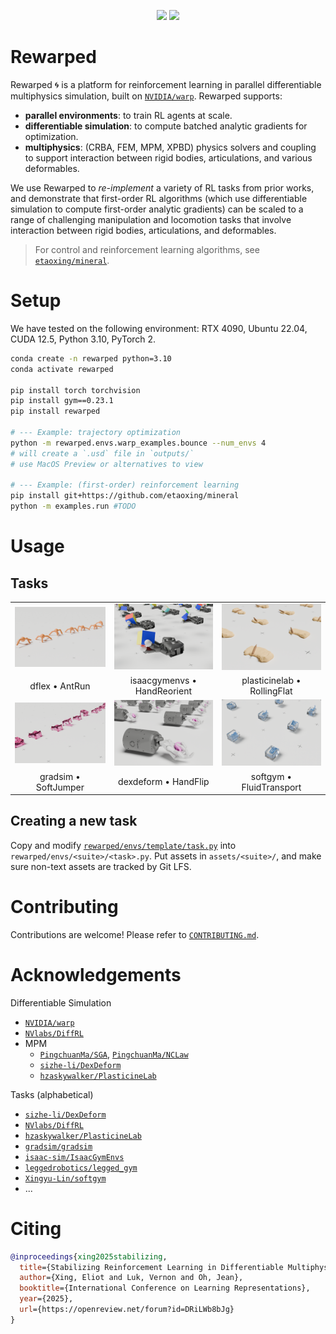 <p align="center">
    <a href= "https://pypi.org/project/rewarped/">
    <img src="https://img.shields.io/pypi/v/rewarped" /></a>
    <a href= "https://arxiv.org/abs/2412.12089">
    <img src="https://img.shields.io/badge/arxiv-2412.12089-b31b1b" /></a>
</p>

# Rewarped

Rewarped 🌀 is a platform for reinforcement learning in parallel differentiable multiphysics simulation, built on [`NVIDIA/warp`](https://github.com/NVIDIA/warp). Rewarped supports:

- **parallel environments**: to train RL agents at scale.
- **differentiable simulation**: to compute batched analytic gradients for optimization.
- **multiphysics**: (CRBA, FEM, MPM, XPBD) physics solvers and coupling to support interaction between rigid bodies, articulations, and various deformables.

We use Rewarped to *re-implement* a variety of RL tasks from prior works, and demonstrate that first-order RL algorithms (which use differentiable simulation to compute first-order analytic gradients) can be scaled to a range of challenging manipulation and locomotion tasks that involve interaction between rigid bodies, articulations, and deformables.

> For control and reinforcement learning algorithms, see [`etaoxing/mineral`](https://github.com/etaoxing/mineral).

# Setup

We have tested on the following environment: RTX 4090, Ubuntu 22.04, CUDA 12.5, Python 3.10, PyTorch 2.

```bash
conda create -n rewarped python=3.10
conda activate rewarped

pip install torch torchvision
pip install gym==0.23.1
pip install rewarped

# --- Example: trajectory optimization
python -m rewarped.envs.warp_examples.bounce --num_envs 4
# will create a `.usd` file in `outputs/`
# use MacOS Preview or alternatives to view

# --- Example: (first-order) reinforcement learning
pip install git+https://github.com/etaoxing/mineral
python -m examples.run #TODO
```

# Usage

## Tasks

<table>
  <tbody>
  <tr>
    <td>
      <a href="./rewarped/envs/dflex/ant.py"><img src="./docs/assets/antrun.png"/></a>
    </td>
    <td>
      <a href="./rewarped/envs/isaacgymenvs/allegro_hand.py"><img src="./docs/assets/handreorient.png"/></a>
    </td>
    <td>
      <a href="./rewarped/envs/plasticinelab/rolling_pin.py"><img src="./docs/assets/rollingflat.png"/></a>
    </td>
  </tr>
  <tr>
    <td align="center">dflex &#8226; AntRun</td>
    <td align="center">isaacgymenvs &#8226; HandReorient</td>
    <td align="center">plasticinelab &#8226; RollingFlat</td>
  </tr>
  <tr>
    <td>
      <a href="./rewarped/envs/gradsim/jumper.py"><img src="./docs/assets/softjumper.png"/></a>
    </td>
    <td>
      <a href="./rewarped/envs/dexdeform/flip.py"><img src="./docs/assets/handflip.png"/></a>
    </td>
    <td>
      <a href="./rewarped/envs/softgym/transport.py"><img src="./docs/assets/fluidtransport.png"/></a>
    </td>
  </tr>
  <tr>
    <td align="center">gradsim &#8226; SoftJumper</td>
    <td align="center">dexdeform &#8226; HandFlip</td>
    <td align="center">softgym &#8226; FluidTransport</td>
  </tr>
</tbody>
</table>

## Creating a new task

Copy and modify [`rewarped/envs/template/task.py`](rewarped/envs/template/task.py) into `rewarped/envs/<suite>/<task>.py`. Put assets in `assets/<suite>/`, and make sure non-text assets are tracked by Git LFS.

# Contributing

Contributions are welcome! Please refer to [`CONTRIBUTING.md`](CONTRIBUTING.md).

# Acknowledgements

Differentiable Simulation
- [`NVIDIA/warp`](https://github.com/NVIDIA/warp)
- [`NVlabs/DiffRL`](https://github.com/NVlabs/DiffRL)
- MPM
  - [`PingchuanMa/SGA`](https://github.com/PingchuanMa/SGA), [`PingchuanMa/NCLaw`](https://github.com/PingchuanMa/NCLaw)
  - [`sizhe-li/DexDeform`](https://github.com/sizhe-li/DexDeform)
  - [`hzaskywalker/PlasticineLab`](https://github.com/hzaskywalker/PlasticineLab)

Tasks (alphabetical)
- [`sizhe-li/DexDeform`](https://github.com/sizhe-li/DexDeform)
- [`NVlabs/DiffRL`](https://github.com/NVlabs/DiffRL)
- [`hzaskywalker/PlasticineLab`](https://github.com/hzaskywalker/PlasticineLab)
- [`gradsim/gradsim`](https://github.com/gradsim/gradsim)
- [`isaac-sim/IsaacGymEnvs`](https://github.com/isaac-sim/IsaacGymEnvs)
- [`leggedrobotics/legged_gym`](https://github.com/leggedrobotics/legged_gym)
- [`Xingyu-Lin/softgym`](https://github.com/Xingyu-Lin/softgym)
- ...

# Citing

```bibtex
@inproceedings{xing2025stabilizing,
  title={Stabilizing Reinforcement Learning in Differentiable Multiphysics Simulation},
  author={Xing, Eliot and Luk, Vernon and Oh, Jean},
  booktitle={International Conference on Learning Representations},
  year={2025},
  url={https://openreview.net/forum?id=DRiLWb8bJg}
}
```
